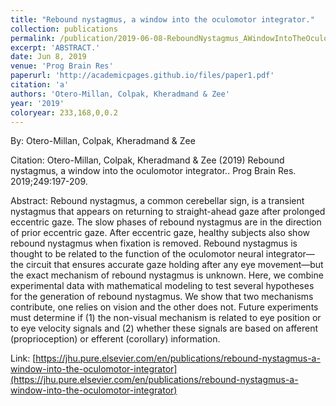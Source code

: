 ```yaml
---
title: "Rebound nystagmus, a window into the oculomotor integrator."
collection: publications
permalink: /publication/2019-06-08-ReboundNystagmus_AWindowIntoTheOculomotorIntegrator_
excerpt: 'ABSTRACT.'
date: Jun 8, 2019
venue: 'Prog Brain Res'
paperurl: 'http://academicpages.github.io/files/paper1.pdf'
citation: 'a'
authors: 'Otero-Millan, Colpak, Kheradmand & Zee'
year: '2019'
coloryear: 233,168,0,0.2
---
```


By: Otero-Millan, Colpak, Kheradmand & Zee

Citation: Otero-Millan, Colpak, Kheradmand & Zee (2019) Rebound nystagmus, a window into the oculomotor integrator.. Prog Brain Res. 2019;249:197-209. 

Abstract: Rebound nystagmus, a common cerebellar sign, is a transient nystagmus that appears on returning to straight-ahead gaze after prolonged eccentric gaze. The slow phases of rebound nystagmus are in the direction of prior eccentric gaze. After eccentric gaze, healthy subjects also show rebound nystagmus when fixation is removed. Rebound nystagmus is thought to be related to the function of the oculomotor neural integrator—the circuit that ensures accurate gaze holding after any eye movement—but the exact mechanism of rebound nystagmus is unknown. Here, we combine experimental data with mathematical modeling to test several hypotheses for the generation of rebound nystagmus. We show that two mechanisms contribute, one relies on vision and the other does not. Future experiments must determine if (1) the non-visual mechanism is related to eye position or to eye velocity signals and (2) whether these signals are based on afferent (proprioception) or efferent (corollary) information.

Link: [https://jhu.pure.elsevier.com/en/publications/rebound-nystagmus-a-window-into-the-oculomotor-integrator](https://jhu.pure.elsevier.com/en/publications/rebound-nystagmus-a-window-into-the-oculomotor-integrator)

